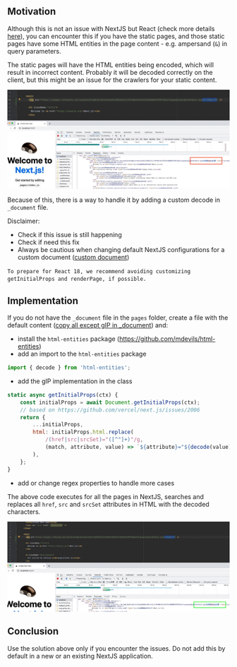 ## Motivation

Although this is not an issue with NextJS but React (check more details [here](https://github.com/facebook/react/issues/13838)),
you can encounter this if you have the static pages, and those static pages have some HTML entities in the page content -
e.g. ampersand (`&`) in query parameters.

The static pages will have the HTML entities being encoded, which will result in incorrect content. Probably it will be
decoded correctly on the client, but this might be an issue for the crawlers for your static content.

![Ampersand is encoded incorrect](/img/nextjs/nextjs_encoding_issue.jpg)

Because of this, there is a way to handle it by adding a custom decode in `_document` file.

Disclaimer:
- Check if this issue is still happening
- Check if need this fix
- Always be cautious when changing default NextJS configurations for a custom document ([custom document](https://nextjs.org/docs/advanced-features/custom-document#customizing-renderpage))

`To prepare for React 18, we recommend avoiding customizing getInitialProps and renderPage, if possible.`


## Implementation

If you do not have the `_document` file in the `pages` folder, create a file with the default content 
([copy all except gIP in _document](https://nextjs.org/docs/advanced-features/custom-document#customizing-renderpage)) and:
- install the `html-entities` package (https://github.com/mdevils/html-entities)
- add an import to the `html-entities` package
```javascript
import { decode } from 'html-entities';
```
- add the gIP implementation in the class
```jsx
static async getInitialProps(ctx) {
    const initialProps = await Document.getInitialProps(ctx);
    // based on https://github.com/vercel/next.js/issues/2006
    return {
        ...initialProps,
        html: initialProps.html.replace(
            /(href|src|srcSet)="([^"]+)"/g,
            (match, attribute, value) => `${attribute}="${decode(value)}"`
        ),
    };
}
```
- add or change regex properties to handle more cases

The above code executes for all the pages in NextJS, searches and replaces all `href`, `src` and `srcSet` attributes in HTML with the
decoded characters.

![Ampersand is now encoded correctly](/img/nextjs/nextjs_encoding_fixed.jpg)


## Conclusion

Use the solution above only if you encounter the issues. Do not add this by default in a new or an existing NextJS application.